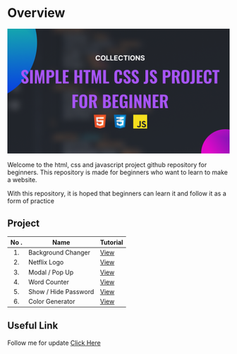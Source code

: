 # Overview

![Html Css & Javascript](./README%20BANNER.png)

Welcome to the html, css and javascript project github repository for beginners. This repository is made for beginners who want to learn to make a website.

With this repository, it is hoped that beginners can learn it and follow it as a form of practice

## Project

| No . | Name                 | Tutorial                             |
| :--: | -------------------- | ------------------------------------ |
|  1.  | Background Changer   | [View](https://youtu.be/T5eeH54gww4) |
|  2.  | Netflix Logo         | [View](https://youtu.be/iFO43pSbRFU) |
|  3.  | Modal / Pop Up       | [View](https://youtu.be/cvGrl-jTloo) |
|  4.  | Word Counter         | [View](https://youtu.be/av0eU0hudWY) |
|  5.  | Show / Hide Password | [View](https://youtu.be/tnE2TfEOyL4) |
|  6.  | Color Generator      | [View](https://youtu.be/u7f2TvS0oxk) |

## Useful Link

Follow me for update [Click Here](https://mylink-krisdev.vercel.app)
